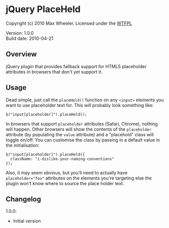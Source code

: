 # jQuery PlaceHeld #

Copyright (c) 2010 Max Wheeler. Licensed under the [WTFPL](http://sam.zoy.org/wtfpl/)

Version:    1.0.0  
Build date: 2010-04-21

## Overview ##

jQuery plugin that provides fallback support for HTML5 placeholder attributes in browsers that don't yet support it.

## Usage ##

Dead simple, just call the `placeHeld()` function on any `<input>` elements you want to use placeholder text for. This will probably look something like:

    $("input[placeholder]").placeHeld();

In browsers that support `placeholder` attributes (Safari, Chrome), nothing will happen. Other browsers will show the contents of the `placeholder` attribute (by populating the `value` attribute) and a "placehold" class will toggle on/off. You can customise the class by passing in a default value in the initialisation:

    $("input[placeholder]").placeHeld({
      className: "i-dislike-your-naming-conventions"
    });

Also, it may seem obvious, but you'll need to actually have `placeholder="foo"` attributes on the elements you're targeting else the plugin won't know where to source the place holder text.

## Changelog ##

1.0.0:

* Initial version


